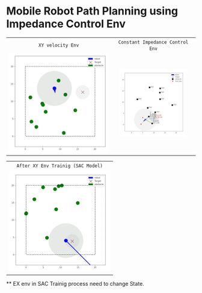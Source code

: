 # Mobile Robot Path Planning using Impedance Control Env






|                                  |                                                |
| :------------------------------: | :--------------------------------------------: |
|         `XY velocity Env`          |                 `Constant Impedance Control Env`                 |
| ![r](/image/xy_env_notr.gif) |         ![r](/image/imp_env.gif)         |




|                                  |
| :------------------------------: |
|         `After XY Env Trainig (SAC Model)`           | 
| ![r](/image/xy_env_trained.gif) |






** EX env in SAC Trainig process need to change State.


